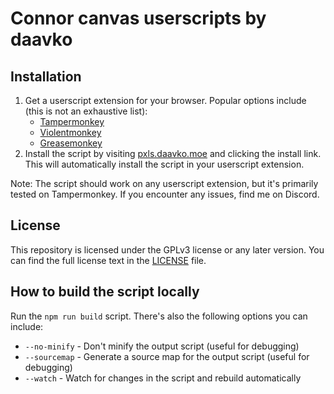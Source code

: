 # Connor canvas userscripts by daavko

## Installation

1. Get a userscript extension for your browser. Popular options include (this is not an exhaustive list):
    - [Tampermonkey](https://www.tampermonkey.net/)
    - [Violentmonkey](https://violentmonkey.github.io/)
    - [Greasemonkey](https://addons.mozilla.org/en-US/firefox/addon/greasemonkey/)
2. Install the script by visiting [pxls.daavko.moe](https://pxls.daavko.moe/) and clicking the install link. This will automatically install the script in your userscript extension.

Note: The script should work on any userscript extension, but it's primarily tested on Tampermonkey. If you
encounter any issues, find me on Discord.

## License

This repository is licensed under the GPLv3 license or any later version. You can find the full license
text in the [LICENSE](LICENSE.md) file.

## How to build the script locally

Run the `npm run build` script. There's also the following options you can include:

- `--no-minify` - Don't minify the output script (useful for debugging)
- `--sourcemap` - Generate a source map for the output script (useful for debugging)
- `--watch` - Watch for changes in the script and rebuild automatically
